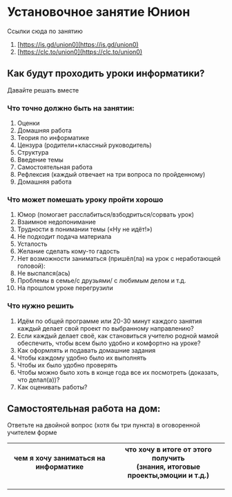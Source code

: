 # Установочное занятие Юнион
Ссылки сюда по занятию
1. [https://is.gd/union0](https://is.gd/union0) 
1. [https://clc.to/union0](https://clc.to/union0)

## Как будут проходить уроки информатики?

Давайте решать вместе

### Что точно должно быть на занятии:
1. Оценки
1. Домашняя работа
1. Теория по информатике
1. Цензура (родители+классный руководитель)
1. Структура
  1. Введение темы
  1. Самостоятельная работа
  1. Рефлексия (каждый отвечает на три вопроса по пройденному)
  1. Домашняя работа

### Что может помешать уроку пройти хорошо
1. Юмор (помогает расслабиться/взбодриться/сорвать урок)
1. Взаимное недопонимание
1. Трудности в понимании темы («Ну не идёт!») 
1. Не подходит подача материала
1. Усталость
1. Желание сделать кому-то гадость
1. Нет возможности заниматься (пришёл(ла) на урок с неработающей головой):
  1. Не выспался(ась)
  1. Проблемы в семье/с друзьями/ с любимым делом и т.д.
  1. На прошлом уроке перегрузили

### Что нужно решить
1. Идём по общей программе или 20-30 минут каждого занятия каждый делает свой проект по выбранному направлению?
1. Если каждый делает своё, как становиться учителю родной мамой обеспечить, чтобы всем было удобно и комфортно на уроке?
1. Как оформлять и подавать домашние задания
  1. Чтобы каждому удобно было их выполнять
  1. Чтобы их было удобно проверять
  1. Чтобы можно было хоть в конце года все их посмотреть (доказать, что делал(а))?
1. Как оценивать работы?




##  Самостоятельная работа на дом:

Ответьте на двойной вопрос (хотя бы три пункта) в оговоренной учителем форме

<table>
    <tr>
        <th>чем я хочу заниматься на информатике</th> 
        <th>что хочу в итоге от этого получить<br>(знания, итоговые проекты,эмоции и т.д.)</th>
    </tr> 
    <tr>
        <td> </td>
        <td> </td>
    </tr>
    <tr>
        <td> </td>
        <td> </td>
    </tr>
    <tr>
        <td> </td>
        <td> </td>
    </tr>
</table>


